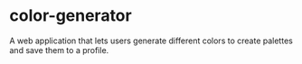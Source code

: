 # color-generator
A web application that lets users generate different colors to create palettes and save them to a profile.
